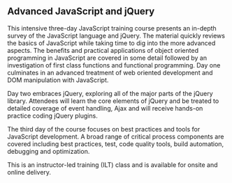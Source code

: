 ## Advanced JavaScript and jQuery

This intensive three-day JavaScript training course presents an in-depth survey of the JavaScript language and jQuery. The material quickly reviews the basics of JavaScript while taking time to dig into the more advanced aspects. The benefits and practical applications of object oriented programming in JavaScript are covered in some detail followed by an investigation of first class functions and functional programming. Day one culminates in an advanced treatment of web oriented development and DOM manipulation with JavaScript.

Day two embraces jQuery, exploring all of the major parts of the jQuery library. Attendees will learn the core elements of jQuery and be treated to detailed coverage of event handling, Ajax and will receive hands-on practice coding jQuery plugins. 

The third day of the course focuses on best practices and tools for JavaScript development. A broad range of critical process components are covered including best practices, test, code quality tools, build automation, debugging and optimization.

This is an instructor-led training (ILT) class and is available for onsite and online delivery.
